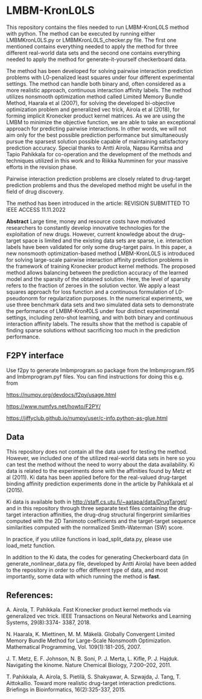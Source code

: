 # LMBM-KronL0LS

This repository contains the files needed to run LMBM-KronL0LS method with python. The method can be executed by running either LMBMKronL0LS.py or LMBMKronL0LS_checker.py file. The first one mentioned contains everything needed to apply the method for three different real-world data sets and the second one contains everything needed to apply the method for generate-it-yourself checkerboard data.

The method has been developed for solving pairwise interaction prediction problems with L0-penalized least squares
under four different experimental settings. The method can handle both binary and, often considered as a more realistic approach,
continuous interaction affinity labels. The method utilizes nonsmooth optimization method called Limited Memory Bundle Method,
Haarala et al (2007), for solving the developed bi-objective optimization problem and generalized vec trick, Airola et al (2018),
for forming implicit Kronecker product kernel matrices. As we are using the LMBM to minimize the objective function,
we are able to take an exceptional approach for predicting pairwise interactions. In other words, we will not aim only for
the best possible prediction performance but simultaneously pursue the sparsest solution possible capable of maintaining
satisfactory prediction accuracy. Special thanks to Antti Airola, Napsu Karmitsa and Tapio Pahikkala for co-operation and
the development of the methods and techniques utilized in this work and to Riikka Numminen for your massive efforts in the revision phase.

Pairwise interaction prediction problems are closely related to drug-target prediction problems and thus the developed method
might be useful in the field of drug discovery.

The method has been introduced in the article: REVISION SUBMITTED TO IEEE ACCESS 11.11.2022

**Abstract** Large time, money and resource costs have motivated researchers to constantly develop innovative technologies
for the exploitation of new drugs. However, current knowledge about the drug–target space is limited and the existing
data sets are sparse, i.e. interaction labels have been validated for only
some drug-target pairs. In this paper, a new nonsmooth optimization-based method LMBM-KronL0LS is
introduced for solving large-scale pairwise interaction affinity prediction problems in the framework of
training Kronecker product kernel methods. The proposed method allows balancing between the prediction
accuracy of the learned model and the sparsity of the obtained solution. Here, the level of sparsity refers
to the fraction of zeroes in the solution vector. We apply a least squares approach for loss function and a
continuous formulation of L0-pseudonorm for regularization purposes. In the numerical experiments, we use
three benchmark data sets and two simulated data sets to demonstrate the performance of LMBM-Kronℓ0LS
under four distinct experimental settings, including zero-shot learning, and with both binary and continuous
interaction affinity labels. The results show that the method is capable of finding sparse solutions without
sacrificing too much in the prediction performance.

## F2PY interface

Use f2py to generate lmbmprogram.so package from the lmbmprogram.f95 and lmbmprogram.pyf files. You can find
instructions for doing this e.g. from

https://numpy.org/devdocs/f2py/usage.html

https://www.numfys.net/howto/F2PY/

https://jiffyclub.github.io/numpy/user/c-info.python-as-glue.html

## Data

This repository does not contain all the data used for testing the method. However, we included one of the utilized real-world data sets in here so you can test the method without the need to worry about the data availability. Ki data is related to the experiments done with the affinities found by Metz et al (2011). Ki data has been applied before for the real-valued drug-target binding affinity prediction experiments done in the article by Pahikkala et al (2015).

Ki data is available both in http://staff.cs.utu.fi/~aatapa/data/DrugTarget/ and in this repository through three separate
text files containing the drug-target interaction affinities, the drug-drug structural fingerprint similarities computed
with the 2D Tanimoto coefficients and the target-target sequence similarities computed with the normalized Smith-Waterman (SW) score.

In practice, if you utilize functions in load_split_data.py, please use load_metz function.

In addition to the Ki data, the codes for generating Checkerboard data (in generate_nonlinear_data.py file, developed by Antti Airola) have been added to the repository in order to offer different type of data, and most importantly, some data with which running the method is **fast**.

## References:

A. Airola, T. Pahikkala. Fast Kronecker product kernel methods via generalized vec trick. IEEE Transactions on Neural
Networks and Learning Systems, 29(8):3374- 3387, 2018.

N. Haarala, K. Miettinen, M. M. Mäkelä. Globally Convergent Limited Memory Bundle Method for Large-Scale Nonsmooth
Optimization. Mathematical Programming, Vol. 109(1):181-205, 2007.

J. T. Metz, E. F. Johnson, N. B. Soni, P. J. Merta, L. Kifle, P. J. Hajduk. Navigating the kinome. Nature Chemical
Biology, 7:200–202, 2011.

T. Pahikkala, A. Airola, S. Pietilä, S. Shakyawar, A. Szwajda, J. Tang, T. Aittokallio. Toward more realistic drug-target
interaction predictions. Briefings in Bioinformatics, 16(2):325-337, 2015.
